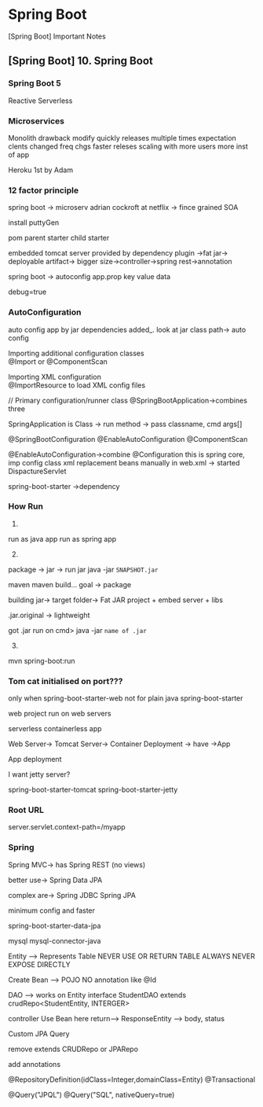 # Spring Boot

[Spring Boot] Important Notes

## [Spring Boot] 10. Spring Boot

### Spring Boot 5

Reactive 
Serverless

### Microservices

Monolith drawback 
modify quickly releases multiple times
expectation clents changed
freq chgs faster releses
scaling with more users more inst of app


Heroku 1st by Adam
### 12 factor principle
spring boot -> microserv
adrian cockroft at netflix -> fince grained SOA

install puttyGen

pom
parent starter
child starter

embedded tomcat server provided by dependency
plugin ->fat jar-> deployable artifact-> bigger size->controller->spring rest->annotation


spring boot -> autoconfig
app.prop
key value data

debug=true

### AutoConfiguration
auto config app by jar dependencies added_. look at jar class path-> auto config

Importing additional configuration classes   
@Import or @ComponentScan

Importing XML configuration   
@ImportResource to load XML config files 


// Primary configuration/runner class
@SpringBootApplication->combines three

SpringApplication is Class
-> run method
-> pass classname, cmd args[]

@SpringBootConfiguration
@EnableAutoConfiguration
@ComponentScan


@EnableAutoConfiguration->combine
@Configuration
this is spring core, imp config class
xml replacement beans
manually in web.xml
-> started DispactureServlet

spring-boot-starter ->dependency

### How Run

1)
run as java app
run as spring app

2)
package -> jar -> run jar
java -jar `SNAPSHOT.jar`

maven
maven build...
goal -> package

building jar-> target folder-> Fat JAR
project + embed server + libs

.jar.original -> lightweight

got .jar
run on cmd> java -jar `name of .jar`



3)
mvn spring-boot:run

### Tom cat initialised on port???

only when
spring-boot-starter-web
not for plain java
spring-boot-starter

web project run on web servers

serverless containerless app

Web Server-> Tomcat Server-> Container Deployment -> have ->App

App deployment

I want jetty server?

<exclusion>
    spring-boot-starter-tomcat
</exclusion>
spring-boot-starter-jetty

### Root URL 
server.servlet.context-path=/myapp

### Spring 

Spring MVC-> has Spring REST (no views)

better use-> Spring Data JPA

complex are->
Spring JDBC
Spring JPA

minimum config and faster

spring-boot-starter-data-jpa

mysql
mysql-connector-java


Entity --> Represents Table
NEVER USE OR RETURN TABLE ALWAYS
NEVER EXPOSE DIRECTLY

Create Bean --> POJO
NO annotation like @Id

DAO --> works on Entity
interface StudentDAO extends crudRepo<StudentEntity, INTERGER>


controller 
Use Bean here
return--> ResponseEntity<Bean> --> body, status



Custom JPA Query

remove extends CRUDRepo or JPARepo

add annotations

@RepositoryDefinition(idClass=Integer,domainClass=Entity)
@Transactional


@Query("JPQL")
@Query("SQL", nativeQuery=true)











